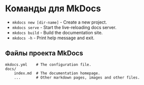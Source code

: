 # Команды для MkDocs

* `mkdocs new [dir-name]` - Create a new project.
* `mkdocs serve` - Start the live-reloading docs server.
* `mkdocs build` - Build the documentation site.
* `mkdocs -h` - Print help message and exit.

## Файлы проекта MkDocs

    mkdocs.yml    # The configuration file.
    docs/
        index.md  # The documentation homepage.
        ...       # Other markdown pages, images and other files.